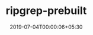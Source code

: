 ---
title: "ripgrep-prebuilt"
date: 2019-07-04T00:00:06+05:30
type: "organisations"
org_name: "Microsoft"
repo_desc: "Builds ripgrep on Azure Pipelines for multiple platforms and makes the binaries available as Github releases"
repo_link: https://github.com/microsoft/ripgrep-prebuilt
---